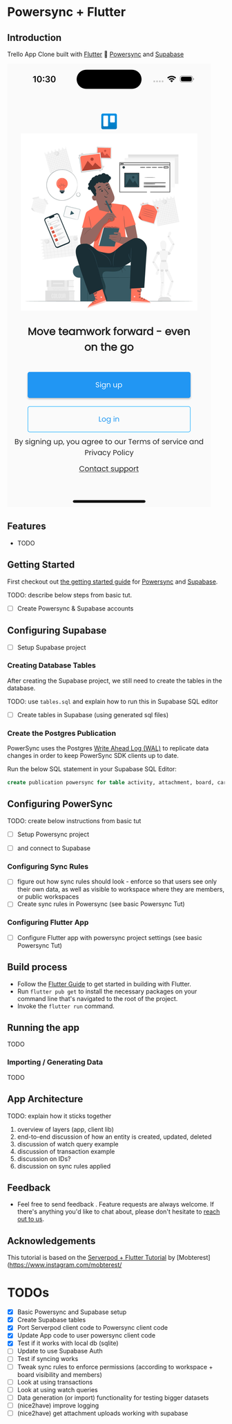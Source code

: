 # Powersync + Flutter

## Introduction

Trello App Clone built with [Flutter](https://flutter.dev/) :star2: [Powersync](https://powersync.co/) and [Supabase](https://supabase.io/)

![Banner of the images](showcase.png)

## Features

 - TODO

## Getting Started

First checkout out [the getting started guide](https://docs.powersync.co/integration-guides/supabase-+-powersync) for [Powersync](https://powersync.co/) and [Supabase](https://supabase.io/).

TODO: describe below steps from basic tut.
- [ ] Create Powersync & Supabase accounts

## Configuring Supabase
- [ ] Setup Supabase project

### Creating Database Tables
After creating the Supabase project, we still need to create the tables in the database. 

TODO: use `tables.sql` and explain how to run this in Supabase SQL editor
 
- [ ] Create tables in Supabase (using generated sql files)

### Create the Postgres Publication

PowerSync uses the Postgres [Write Ahead Log (WAL)](https://www.postgresql.org/docs/current/wal-intro.html) to replicate data changes in order to keep PowerSync SDK clients up to date.

Run the below SQL statement in your Supabase SQL Editor:
```sql
create publication powersync for table activity, attachment, board, card, checklist, comment, listboard, member, trellouser, workspace;
```

## Configuring PowerSync

TODO: create below instructions from basic tut
- [ ] Setup Powersync project 
- [ ] and connect to Supabase


### Configuring Sync Rules
- [ ] figure out how sync rules should look - enforce so that users see only their own data, as well as visible to workspace where they are members, or public workspaces
- [ ] Create sync rules in Powersync (see basic Powersync Tut)

### Configuring Flutter App
- [ ] Configure Flutter app with powersync project settings (see basic Powersync Tut)

## Build process

- Follow the [Flutter Guide](https://flutter.dev/docs/get-started/install) to get started in building with Flutter.
- Run ``` flutter pub get ``` to install the necessary packages on your command line that's navigated to the root of the project.
- Invoke the ``` flutter run ``` command.

## Running the app

TODO

### Importing / Generating Data

TODO

## App Architecture

TODO: explain how it sticks together

1. overview of layers (app, client lib)
2. end-to-end discussion of how an entity is created, updated, deleted
3. discussion of watch query example
4. discussion of transaction example
5. discussion on IDs?
6. discussion on sync rules applied

## Feedback

- Feel free to send feedback . Feature requests are always welcome. If there's anything you'd like to chat about, please don't hesitate to [reach out to us](https://docs.powersync.co/resources/contact-us).


## Acknowledgements

This tutorial is based on the [Serverpod + Flutter Tutorial](https://github.com/Mobterest/serverpod_flutter_tutorial) by [Mobterest](https://www.instagram.com/mobterest/

# TODOs

- [X] Basic Powersync and Supabase setup
- [X] Create Supabase tables
- [X] Port Serverpod client code to Powersync client code
- [X] Update App code to user powersync client code
- [X] Test if it works with local db (sqlite)
- [ ] Update to use Supabase Auth
- [ ] Test if syncing works
- [ ] Tweak sync rules to enforce permissions (according to workspace + board visibility and members)
- [ ] Look at using transactions
- [ ] Look at using watch queries
- [ ] Data generation (or import) functionality for testing bigger datasets
- [ ] (nice2have) improve logging
- [ ] (nice2have) get attachment uploads working with supabase
